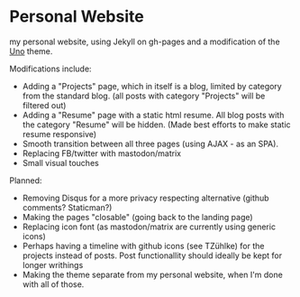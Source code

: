 # Personal Website
my personal website, using Jekyll on gh-pages and a modification of the [Uno](https://github.com/joshgerdes/jekyll-uno) theme.

Modifications include: 


- Adding a "Projects" page, which in itself is a blog, limited by category from the standard blog. (all posts with category "Projects" will be filtered out)
- Adding a "Resume" page with a static html resume. All blog posts with the category "Resume" will be hidden. (Made best efforts to make static resume responsive)
- Smooth transition between all three pages (using AJAX - as an SPA).
- Replacing FB/twitter with mastodon/matrix
- Small visual touches

Planned:

- Removing Disqus for a more privacy respecting alternative (github comments? Staticman?)
- Making the pages "closable" (going back to the landing page)
- Replacing icon font (as mastodon/matrix are currently using generic icons)
- Perhaps having a timeline with github icons (see TZühlke) for the projects instead of posts. Post functionallity should ideally be kept for longer writhings
- Making the theme separate from my personal website, when I'm done with all of those. 

